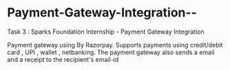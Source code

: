 # Payment-Gateway-Integration--
Task 3 : Sparks Foundation Internship - Payment Gateway Integration 


Payment gateway using By Razorpay.
Supports payments using credit/debit card , UPI , wallet , netbanking.
The payment gateway also sends a email and a receipt to the recipient's email-id
